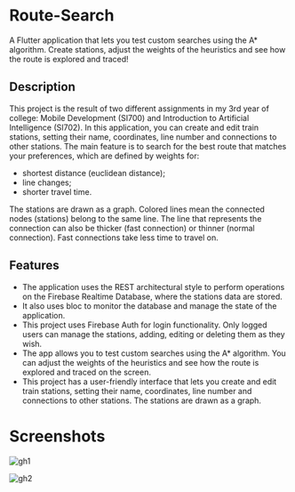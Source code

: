 # Route-Search
A Flutter application that lets you test custom searches using the A* algorithm. Create stations, adjust the weights of the heuristics and see how the route is explored and traced!

## Description
This project is the result of two different assignments in my 3rd year of college: Mobile Development (SI700) and Introduction to Artificial Intelligence (SI702). In this application, you can create and edit train stations, setting their name, coordinates, line number and connections to other stations. The main feature is to search for the best route that matches your preferences, which are defined by weights for:
- shortest distance (euclidean distance);
- line changes;
- shorter travel time.

The stations are drawn as a graph. Colored lines mean the connected nodes (stations) belong to the same line. The line that represents the connection can also be thicker (fast connection) or thinner (normal connection). Fast connections take less time to travel on.

## Features
- The application uses the REST architectural style to perform operations on the Firebase Realtime Database, where the stations data are stored.
- It also uses bloc to monitor the database and manage the state of the application.
- This project uses Firebase Auth for login functionality. Only logged users can manage the stations, adding, editing or deleting them as they wish.
- The app allows you to test custom searches using the A* algorithm. You can adjust the weights of the heuristics and see how the route is explored and traced on the screen.
- This project has a user-friendly interface that lets you create and edit train stations, setting their name, coordinates, line number and connections to other stations. The stations are drawn as a graph.

# Screenshots
![gh1](https://github.com/SantanaCosta/Route-Search/assets/106698124/1e5f66a4-7733-4d83-ad27-9aba10c29b33)

![gh2](https://github.com/SantanaCosta/Route-Search/assets/106698124/d455daa3-67aa-4ce3-b041-79aa08742f50)
